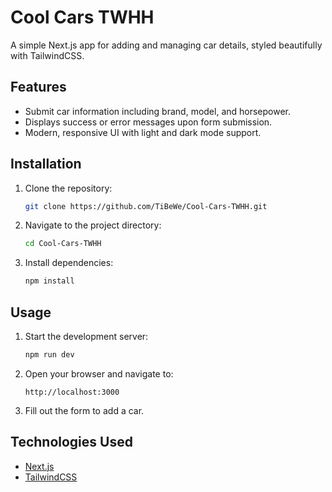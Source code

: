 # Cool Cars TWHH

A simple Next.js app for adding and managing car details, styled beautifully with TailwindCSS.

## Features
- Submit car information including brand, model, and horsepower.
- Displays success or error messages upon form submission.
- Modern, responsive UI with light and dark mode support.

## Installation
1. Clone the repository:
   ```bash
   git clone https://github.com/TiBeWe/Cool-Cars-TWHH.git
   ```
2. Navigate to the project directory:
   ```bash
   cd Cool-Cars-TWHH
   ```
3. Install dependencies:
   ```bash
   npm install
   ```

## Usage
1. Start the development server:
   ```bash
   npm run dev
   ```
2. Open your browser and navigate to:
   ```
   http://localhost:3000
   ```
3. Fill out the form to add a car.

## Technologies Used
- [Next.js](https://nextjs.org/)
- [TailwindCSS](https://tailwindcss.com/)



